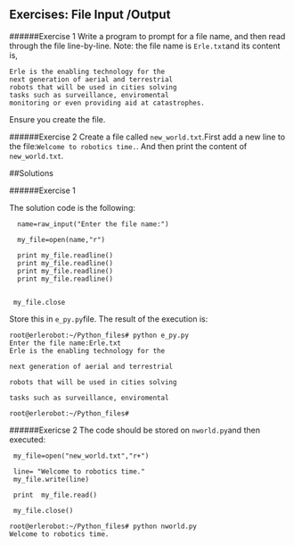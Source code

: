 ## Exercises: File Input /Output

######Exercise 1
Write a program to prompt for a file name, and then read through the file line-by-line.
Note: the file name is `Erle.txt`and its content is,
```
Erle is the enabling technology for the
next generation of aerial and terrestrial
robots that will be used in cities solving
tasks such as surveillance, enviromental
monitoring or even providing aid at catastrophes.
```
Ensure you create the file.

######Exercise 2
Create a file called `new_world.txt`.First add a new line to the file:`Welcome to robotics time.`. And then print the content of `new_world.txt`.

##Solutions

######Exercise 1

The solution code is the following:
```
  name=raw_input("Enter the file name:")

  my_file=open(name,"r")

  print my_file.readline()
  print my_file.readline()
  print my_file.readline()
  print my_file.readline()


 my_file.close
 ```

 Store this in `e_py.py`file. The result of the execution is:
 ```
 root@erlerobot:~/Python_files# python e_py.py
Enter the file name:Erle.txt
Erle is the enabling technology for the

next generation of aerial and terrestrial

robots that will be used in cities solving

tasks such as surveillance, enviromental

root@erlerobot:~/Python_files#
```

######Exericse 2
The code should be stored on `nworld.py`and then executed:
```
 my_file=open("new_world.txt","r+")

 line= "Welcome to robotics time."
 my_file.write(line)

 print  my_file.read()

 my_file.close()
 ```

```
root@erlerobot:~/Python_files# python nworld.py
Welcome to robotics time.
```
